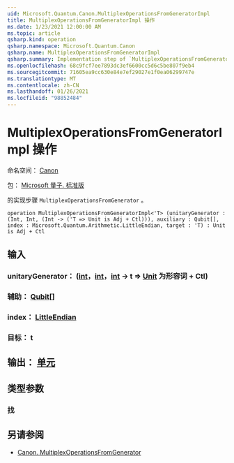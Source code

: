 ```yaml
---
uid: Microsoft.Quantum.Canon.MultiplexOperationsFromGeneratorImpl
title: MultiplexOperationsFromGeneratorImpl 操作
ms.date: 1/23/2021 12:00:00 AM
ms.topic: article
qsharp.kind: operation
qsharp.namespace: Microsoft.Quantum.Canon
qsharp.name: MultiplexOperationsFromGeneratorImpl
qsharp.summary: Implementation step of `MultiplexOperationsFromGenerator`.
ms.openlocfilehash: 68c9fcf7ee7893dc3ef6600cc5d6c5be807f9eb4
ms.sourcegitcommit: 71605ea9cc630e84e7ef29027e1f0ea06299747e
ms.translationtype: MT
ms.contentlocale: zh-CN
ms.lasthandoff: 01/26/2021
ms.locfileid: "98852484"
---
```

# <a name="multiplexoperationsfromgeneratorimpl-operation"></a>MultiplexOperationsFromGeneratorImpl 操作

命名空间： [Canon](xref:Microsoft.Quantum.Canon)

包： [Microsoft 量子. 标准版](https://nuget.org/packages/Microsoft.Quantum.Standard)


的实现步骤 `MultiplexOperationsFromGenerator` 。

```qsharp
operation MultiplexOperationsFromGeneratorImpl<'T> (unitaryGenerator : (Int, Int, (Int -> ('T => Unit is Adj + Ctl))), auxiliary : Qubit[], index : Microsoft.Quantum.Arithmetic.LittleEndian, target : 'T) : Unit is Adj + Ctl
```


## <a name="input"></a>输入

### <a name="unitarygenerator--intintint---t--unit--is-adj--ctl"></a>unitaryGenerator： ([int](xref:microsoft.quantum.lang-ref.int)，[int](xref:microsoft.quantum.lang-ref.int)，[int](xref:microsoft.quantum.lang-ref.int) -> t => [Unit](xref:microsoft.quantum.lang-ref.unit)  为形容词 + Ctl) 




### <a name="auxiliary--qubit"></a>辅助： [Qubit](xref:microsoft.quantum.lang-ref.qubit)[]




### <a name="index--littleendian"></a>index： [LittleEndian](xref:Microsoft.Quantum.Arithmetic.LittleEndian)




### <a name="target--t"></a>目标： t





## <a name="output--unit"></a>输出： [单元](xref:microsoft.quantum.lang-ref.unit)



## <a name="type-parameters"></a>类型参数

### <a name="t"></a>找



## <a name="see-also"></a>另请参阅

- [Canon. MultiplexOperationsFromGenerator](xref:Microsoft.Quantum.Canon.MultiplexOperationsFromGenerator)